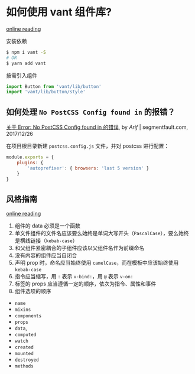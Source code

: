 # 如何使用 vant 组件库?

[online reading](https://youzan.github.io/vant/#/zh-CN/quickstart)

安装依赖

```sh
$ npm i vant -S
# OR
$ yarn add vant
```

按需引入组件

```js
import Button from 'vant/lib/button'
import 'vant/lib/button/style'
```

## 如何处理 `No PostCSS Config found in` 的报错？

[关于 Error: No PostCSS Config found in 的错误](https://segmentfault.com/a/1190000012587356), by *Arif* | segmentfault.com, 2017/12/26

在项目根目录新建 `postcss.config.js` 文件，并对 postcss 进行配置：

```js
module.exports = {
    plugins: {
        'autoprefixer': { browsers: 'last 5 version' }
    }
}
```

## 风格指南

[online reading](https://youzan.github.io/vant/#/zh-CN/style-guide)

1. 组件的 data 必须是一个函数
2. 单文件组件的文件名应该要么始终是单词大写开头（`PascalCase`），要么始终是横线链接（`kebab-case`）
3. 和父组件紧密耦合的子组件应该以父组件名作为前缀命名
4. 没有内容的组件应当自闭合
5. 声明 prop 时，命名应当始终使用 `camelCase`，而在模板中应该始终使用 `kebab-case`
6. 指令应当缩写，用 `:` 表示 `v-bind:`，用 `@` 表示 `v-on:`
7. 标签的 props 应当遵循一定的顺序，依次为指令、属性和事件
8. 组件选项的顺序
  * `name`
  * `mixins`
  * `components`
  * `props`
  * `data`,
  * `computed`
  * `watch`
  * `created`
  * `mounted`
  * `destroyed`
  * `methods`